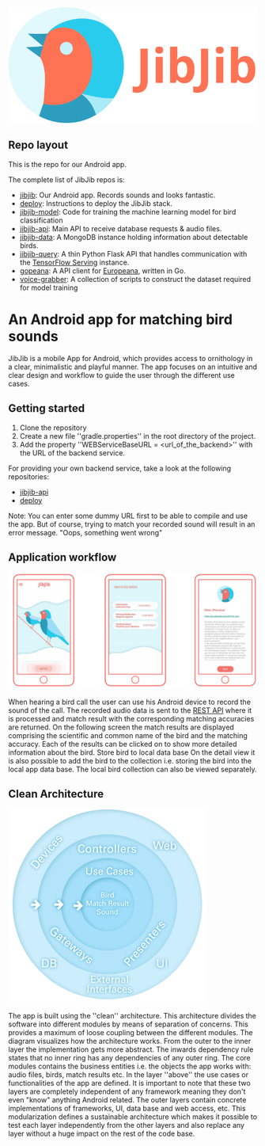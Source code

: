 
![alt JibJib](/app/src/main/res/drawable/splash_start.png)

## Repo layout
This is the repo for our Android app.

The complete list of JibJib repos is:

- [jibjib](https://github.com/gojibjib/jibjib): Our Android app. Records sounds and looks fantastic.
- [deploy](https://github.com/gojibjib/deploy): Instructions to deploy the JibJib stack.
- [jibjib-model](https://github.com/gojibjib/jibjib-model): Code for training the machine learning model for bird classification
- [jibjib-api](https://github.com/gojibjib/jibjib-api): Main API to receive database requests & audio files.
- [jibjib-data](https://github.com/gojibjib/jibjib-data): A MongoDB instance holding information about detectable birds.
- [jibjib-query](https://github.com/gojibjib/jibjib-query): A thin Python Flask API that handles communication with the [TensorFlow Serving](https://www.tensorflow.org/serving/) instance.
- [gopeana](https://github.com/gojibjib/gopeana): A API client for [Europeana](https://europeana.eu), written in Go.
- [voice-grabber](https://github.com/gojibjib/voice-grabber): A collection of scripts to construct the dataset required for model training

# An Android app for matching bird sounds
JibJib is a mobile App for Android, which provides access to ornithology in a clear, minimalistic and playful manner.
The app focuses on an intuitive and clear design and workflow to guide the user through the different use cases. 

## Getting started
1. Clone the repository
2. Create a new file ''gradle.properties'' in the root directory of the project.
3. Add the property ''WEBServiceBaseURL = <url_of_the_backend>'' with the URL of the backend service.


For providing your own backend service, take a look at the following repositories:

* [jibjib-api](https://github.com/gojibjib/jibjib-api)
* [deploy](https://github.com/gojibjib/deploy)

Note: You can enter some dummy URL first to be able to compile and use the app. But of course, trying to match your recorded sound will result in an error message. "Oops, something went wrong"

## Application workflow

![alt Application workflow](/readme_img/jibjib_screenshots.png)

When hearing a bird call the user can use his Android device to record the sound of the call. The recorded audio data is sent to the  [REST API](https:///github.com/gojibjib//jibjib-api) where it is processed and match result with the corresponding matching accuracies are returned.
On the following screen the match results are displayed comprising the scientific and common name of the bird and the matching accuracy. Each of the results can be clicked on to show more detailed information about the bird.
Store bird to local data base
On the detail view it is also possible to add the bird to the collection i.e. storing the bird into the local app data base. The local bird collection can also be viewed separately.

## Clean Architecture

![alt Clean architecture](/readme_img/clean.png)

The app is built using the ''clean'' architecture. This architecture divides the software into different modules by means of separation of concerns. This provides a maximum of loose coupling between the different modules. The diagram visualizes how the architecture works.
From the outer to the inner layer the implementation gets more abstract. The inwards dependency rule states that no inner ring has any dependencies of any outer ring. 
The core modules contains the business entities i.e. the objects the app works with: audio files, birds, match results etc.
In the layer ''above'' the use cases or functionalities of the app are defined. It is important to note that these two layers are completely independent of any framework meaning they don't even "know" anything Android related. The outer layers contain concrete implementations of frameworks, UI, data base and web access, etc. 
This modularization defines a sustainable architecture which makes it possible to test each layer independently from the other layers and also replace any layer without a huge impact on the rest of the code base.
